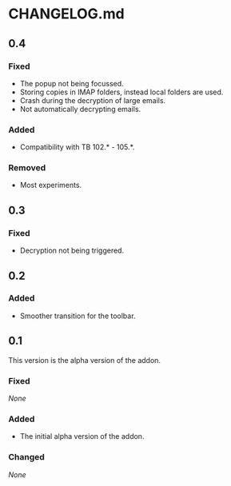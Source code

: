 # CHANGELOG.md

## 0.4

### Fixed

-   The popup not being focussed.
-   Storing copies in IMAP folders, instead local folders are used.
-   Crash during the decryption of large emails.
-   Not automatically decrypting emails.

### Added

-   Compatibility with TB 102.\* - 105.\*.

### Removed

-   Most experiments.

## 0.3

### Fixed

-   Decryption not being triggered.

## 0.2

### Added

-   Smoother transition for the toolbar.

## 0.1

This version is the alpha version of the addon.

### Fixed

_None_

### Added

-   The initial alpha version of the addon.

### Changed

_None_
